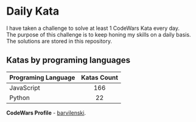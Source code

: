 # Daily Kata

I have taken a challenge to solve at least 1 CodeWars Kata every day.  
The purpose of this challenge is to keep honing my skills on a daily basis.  
The solutions are stored in this repository.

## Katas by programing languages

| Programing Language | Katas Count |
| ------------------- | :---------: |
| JavaScript          |         166 |
| Python              |          22 |


**CodeWars Profile** - [barvilenski](https://www.codewars.com/users/vbarv24).

